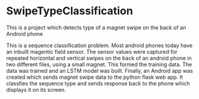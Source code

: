 # SwipeTypeClassification
This is a project which detects type of a magnet swipe on the back of an Android phone

This is a sequence classification problem.
Most android phones today have an inbuilt magentic field sensor. The sensor values were captured for repeated horizontal and vertical swipes on the back of an android phone in two different files, using a small magnet. This formed the training data. The data was trained and an LSTM model was built.
Finally, an Android app was created which sends magnet swipe data to the python flask web app. It classfies the sequence type and sends response back to the phone which displays it on its screen.


